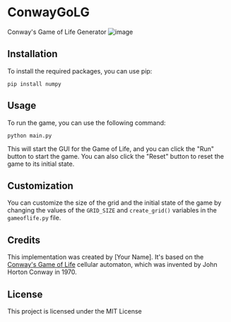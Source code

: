 # ConwayGoLG
Conway's Game of Life Generator
![image](https://user-images.githubusercontent.com/62465404/220987663-3c47b568-27a0-4ec9-803a-e295267e8e39.png)

## Installation

To install the required packages, you can use pip:
```
pip install numpy
```

## Usage

To run the game, you can use the following command:
```
python main.py
```
This will start the GUI for the Game of Life, and you can click the "Run" button to start the game. You can also click the "Reset" button to reset the game to its initial state.

## Customization

You can customize the size of the grid and the initial state of the game by changing the values of the `GRID_SIZE` and `create_grid()` variables in the `gameoflife.py` file.

## Credits

This implementation was created by [Your Name]. It's based on the [Conway's Game of Life](https://en.wikipedia.org/wiki/Conway%27s_Game_of_Life) cellular automaton, which was invented by John Horton Conway in 1970.

## License

This project is licensed under the MIT License
